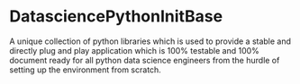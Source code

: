 # DatasciencePythonInitBase
A unique collection of python libraries which is used to provide a stable and directly plug and play application which is 100% testable and 100% document ready for all python data science engineers from the hurdle of setting up the environment from scratch.
